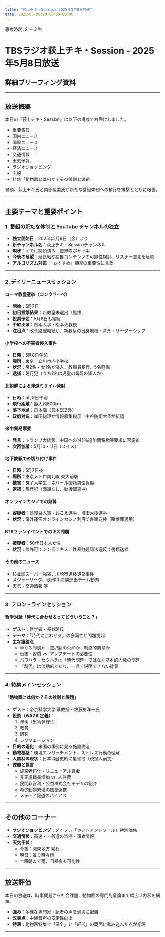```yaml
---
title: "荻上チキ・Session 2025年5月8日放送"
date: 2025-05-08T20:00:00+09:00
---
```


思考時間: 2 ～ 3 秒



# TBSラジオ荻上チキ・Session - 2025年5月8日放送  
## 詳細ブリーフィング資料

---

## 放送概要
本日の『荻上チキ・Session』は以下の構成でお届けしました。  
- 重要告知  
- 国内ニュース  
- 国際ニュース  
- 経済ニュース  
- 交通情報  
- 天気予報  
- ラジオショッピング  
- 広報  
- 特集「動物園とは何か？その役割と課題」  

冒頭、荻上チキ氏と南部広美氏が新たな番組体制への移行を挨拶とともに報告。

---

## 主要テーマと重要ポイント

### 1. 番組の新たな体制と YouTube チャンネルの独立
- **独立開始日**：2025年5月9日（金）より  
- **新チャンネル名**：荻上チキ・Sessionチャンネル  
- **現状**：すでに開設済み、登録呼びかけ中  
- **今後の展望**：延長戦や独自コンテンツの可能性検討、リスナー意見を反映  
- **アルゴリズム対策**：「おすすめ」機能の重要性に言及  

---

### 2. デイリーニュースセッション

#### ローマ教皇選挙（コンクラーベ）
- **開始**：5月7日  
- **初日投票結果**：新教皇未選出（黒煙）  
- **投票予定**：5月8日も継続  
- **中継出演**：日本大学・松本佐教授  
- **注目点**：改革路線継続か、新教皇の出身地域・背景・リーダーシップ

#### 小学校への不審者侵入事件
- **日時**：5月8日午前  
- **場所**：東京・立川市内小学校  
- **状況**：男2名・女1名が侵入、教職員暴行、5名軽傷  
- **逮捕**：現行犯（うち2名は児童の母親の知人か）

#### 北朝鮮による弾道ミサイル発射
- **日時**：5月8日午前  
- **飛行距離**：最大約800km  
- **落下地点**：日本海（日本EEZ外）  
- **政府対応**：岸田総理が情報収集指示、中谷防衛大臣が抗議  

#### 米中貿易摩擦
- **発言**：トランプ大統領、中国への145％追加関税撤廃要求に否定的  
- **次回協議**：5月10・11日（スイス）  

#### 地下鉄駅での切り付け事件
- **日時**：5月7日夜  
- **場所**：東京メトロ南北線 東大前駅  
- **被害**：男子大学生・ネパール国籍男性負傷  
- **逮捕**：現行犯（面識なし、動機調査中）  

#### オンラインカジノでの賭博
- **容疑者**：読売巨人軍・おこえ選手、増田大樹選手  
- **状況**：海外運営オンラインカジノ利用で書類送検（賭博罪適用）

#### BTSファンイベントでのキス問題
- **被疑者**：50代日本人女性  
- **状況**：無許可でジン氏にキス、性暴力処罰法違反で書類送検  

#### その他のニュース
- 杉並区スーパー強盗、川崎市遺体遺棄事件  
- メジャーリーグ、欧州CL決勝進出チーム動向  
- 天気・交通情報 等  

---

### 3. フロントラインセッション  
#### 哲学対話「時代に合わせるってどういうこと？」
- **ゲスト**：哲学者・長井玲氏  
- **テーマ**：「時代に合わせる」の多義性と問題提起  
- **主な議論点**  
  - 単なる同調か、選択肢の欠如か、制度的要請か  
  - 伝統・習慣 vs. アップデートの必要性  
  - パワハラ・セクハラは「時代問題」ではなく基本的人権の問題  
  - 「時代」は流動的であり、一言で説明できない背景  

---

### 4. 特集メインセッション  
#### 「動物園とは何か？その役割と課題」
- **ゲスト**：帝京科学大学 準教授・佐藤友洋一氏  
- **役割（WAZA 定義）**：  
  1. 保全（生物多様性）  
  2. 教育  
  3. 研究  
  4. レクリエーション  
- **目的の進化**：米国の事例に見る施設改造  
- **動物福祉**：環境エンリッチメント、ストレス行動の理解  
- **入園料の現状**：日本は歴史的に低価格（税投入前提）  
- **課題と提言**：  
  - 施設老朽化・リニューアル資金  
  - 非正規職員増加 vs. 人件費  
  - 民間非営利・公益株式会社モデルの紹介  
  - 希少動物繁殖の国際連携  
  - メディア報道のバイアス  

---

## その他のコーナー
- **ラジオショッピング**：ダイソン「ホットアンドクール」特別価格  
- **交通情報**：高速・一般道の渋滞・事故情報  
- **天気予報**：  
  - 今夜：関東地方 晴れ  
  - 明日：曇り時々雨  
  - 土曜朝まで雨、日曜夜も可能性  

---

## 放送評価
本日の放送は、時事問題から社会課題、動物園の専門的議論まで幅広い内容を網羅。  
- **強み**：多様な専門家・記者の声を適切に配置  
- **改善点**：中継音声の安定性向上  
- **特筆**：動物園特集で「保全」と「経営」の両面に踏み込んだ点が好評  

---

